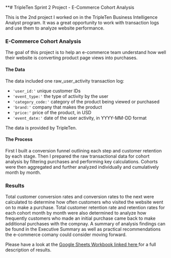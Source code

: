 **# TripleTen Sprint 2 Project - E-Commerce Cohort Analysis

This is the 2nd project I worked on in the TripleTen Business Intelligence Analyst program. It was a great opportunity to work with transaction logs and use them to analyze website performance.

### E-Commerce Cohort Analysis

The goal of this project is to help an e-commerce team understand how well their website is converting product page views into purchases. 

#### The Data

The data included one raw_user_activity transaction log:

- `'user_id:'` unique customer IDs
- `'event_type:'` the type of activity by the user
- `'category_code:'` category of the product being viewed or purchased
- `'brand:'` company that makes the product
- `'price:'` price of the product, in USD
- `'event_date:'` date of the user activity, in YYYY-MM-DD format

The data is provided by TripleTen.

#### The Process

First I built a conversion funnel outlining each step and customer retention by each stage. Then I prepared the raw transactional data for cohort analysis by filtering purchases and performing key calculations. Cohorts were then aggregated and further analyzed individually and cumulatively month by month.

### Results 
Total customer conversion rates and conversion rates to the next were calculated to determine how often customers who visited the website went on to make a purchase. Total customer retention rate and retention rates for each cohort month by month were also determined to analyze how frequently customers who made an initial purchase came back to make additional purchases with the compnay. A summary of analysis findings can be found in the Executive Summary as well as practical recommendations the e-commerce comany could consider moving forward. 


Please have a look at the [Google Sheets Workbook linked here ](https://docs.google.com/spreadsheets/d/1Zt4jZ3kDbDwjamdXg27JpeNK1POlpxEzIytspTWkBwc/edit?usp=sharing)for a full description of results.
